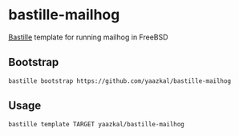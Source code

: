 # bastille-mailhog
[Bastille](https://github.com/bastillebsd/bastille) template for running mailhog in FreeBSD

## Bootstrap

```shell
bastille bootstrap https://github.com/yaazkal/bastille-mailhog
```

## Usage

```shell
bastille template TARGET yaazkal/bastille-mailhog
```
